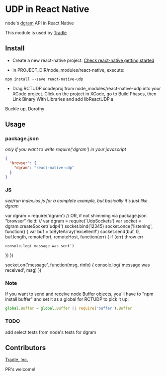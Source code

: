 # UDP in React Native

node's [dgram](https://nodejs.org/api/dgram.html) API in React Native

This module is used by [Tradle](https://github.com/tradle)

## Install

* Create a new react-native project. [Check react-native getting started](http://facebook.github.io/react-native/docs/getting-started.html#content)

* in PROJECT_DIR/node_modules/react-native, execute:
```
npm install --save react-native-udp
```

* Drag RCTUDP.xcodeproj from node_modules/react-native-udp into your XCode project. Click on the project in XCode, go to Build Phases, then Link Binary With Libraries and add libReactUDP.a

Buckle up, Dorothy

## Usage

### package.json

_only if you want to write require('dgram') in your javascript_

```json
{
  "browser": {
    "dgram": "react-native-udp"
  }
}
```

### JS

_see/run index.ios.js for a complete example, but basically it's just like dgram_

var dgram = require('dgram')
// OR, if not shimming via package.json "browser" field:
// var dgram = require('UdpSockets') 
var socket = dgram.createSocket('udp4')
socket.bind(12345)
socket.once('listening', function() {
  var buf = toByteArray('excellent!')
  socket.send(buf, 0, buf.length, remotePort, remoteHost, function(err) {
    if (err) throw err
    
    console.log('message was sent')
  })
})

socket.on('message', function(msg, rinfo) {
  console.log('message was received', msg)
})

### Note

If you want to send and receive node Buffer objects, you'll have to "npm install buffer" and set it as a global for RCTUDP to pick it up:

```js
global.Buffer = global.Buffer || require('buffer').Buffer
```

### TODO

add select tests from node's tests for dgram

## Contributors

[Tradle, Inc.](https://github.com/tradle/about/wiki)

PR's welcome!